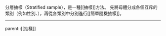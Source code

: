 分層抽樣（Stratified sample），是一種[[抽樣]]方法。
先將母體分成各個互斥的類別（例如性別、），再從各類別中分別進行[[簡單隨機抽樣]]。
- - -
parent::[[抽樣]]